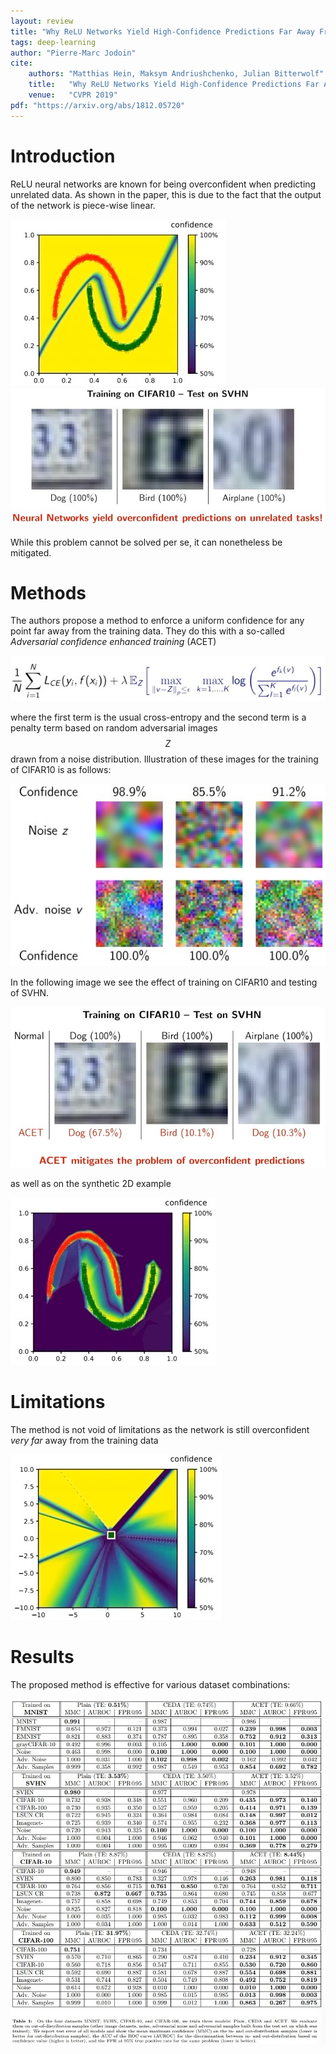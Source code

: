 ```yaml
---
layout: review
title: "Why ReLU Networks Yield High-Confidence Predictions Far Away From the Training Data and How to Mitigate the Problem"
tags: deep-learning 
author: "Pierre-Marc Jodoin"
cite:
    authors: "Matthias Hein, Maksym Andriushchenko, Julian Bitterwolf"
    title:   "Why ReLU Networks Yield High-Confidence Predictions Far Away From the Training Data and How to Mitigate the Problem"
    venue:   "CVPR 2019"
pdf: "https://arxiv.org/abs/1812.05720"
---
```



# Introduction
ReLU neural networks are known for being overconfident when predicting unrelated data.  As shown in the paper, this is due to the fact that the output of the network is piece-wise linear. 

![](/article/images/overconfidence/sc01.jpg)
![](/article/images/overconfidence/sc02.jpg)

While this problem cannot be solved per se, it can nonetheless be mitigated.

# Methods

The authors propose a method to enforce a uniform confidence for any point far away from the training data.  They do this with a so-called *Adversarial confidence enhanced training* (ACET)

![](/article/images/overconfidence/sc03.jpg)

where the first term is the usual cross-entropy and the second term is a penalty term based on random adversarial images $$Z$$ drawn from a noise distribution.  Illustration of these images for the training of CIFAR10 is as follows:


![](/article/images/overconfidence/sc04.jpg)


In the following image we see the effect of training on CIFAR10 and testing of SVHN.

![](/article/images/overconfidence/sc05.jpg)

as well as on the synthetic 2D example

![](/article/images/overconfidence/sc06.jpg)

# Limitations

The method is not void of limitations as the network is still overconfident *very far* away from the training data 

![](/article/images/overconfidence/sc07.jpg)


# Results

The proposed method is effective for various dataset combinations:

![](/article/images/overconfidence/sc08.jpg)



